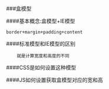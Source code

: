 ###盒模型

####基本概念:盒模型+IE模型

    border+margin+padding+content
    
####标准模型和IE模型的区别
        
        就是计算宽度和高度的不同

####CSS是如何设置这种模型



####JS如何设置获取盒模型对应的宽和高
